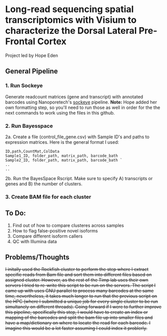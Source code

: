 # Long-read sequencing spatial transcriptomics with Visium to characterize the Dorsal Lateral Pre-Frontal Cortex
Project led by Hope Eden 

## General Pipeline
### 1. Run Sockeye
  Generate readcount matrices (gene and transcript) with annotated barcodes using Nanoporetech's [sockeye](https://github.com/nanoporetech/sockeye) pipeline. **Note:** Hope added her own formatting step, so you'll need to run those as well in order for the the next commands to work using the files in this github.
### 2. Run Bayesspace 
  2a. Create a file (control_file_gene.csv) with Sample ID's and paths to expression matrices. Here is the general format I used:
 
  ```
  ID,path,CountMat,ColData
  Sample1_ID, folder_path, matrix_path, barcode_bath
  Sample2_ID, folder_path, matrix_path, barcode_bath ` 
  ..
  ..
```
2b. Run the BayesSpace Rscript. Make sure to specify A) transcripts or genes and B) the number of clusters.  

### 3. Create BAM file for each cluster



## To Do:
1. Find out of how to compare clusteres across samples
2. How to flag false-positive novel isoforms
3. Compare different isoform callers
4. QC with Illumina data

## Problems/Thoughts
~~I initally used the Rockfish cluster to perform the step where I extract specific reads from Bam file and sort them into different files based on assigned cluster. 
However, as the rest of the Timp lab uses their own servers I tried to re-write this script to be run on the servers. The script I came up with uses GNU parallel to 
process many barcodes at the same time, nevertheless, it takes much longer to run that the previous script on the HPC (where I submitted a unique job for every single cluster 
to be run simultanely on different threads). Going forward if I were to further improve this pipeline, specifically this step, I would have to create an index or 
mapping of the barcodes and split the bam file up into smaller files and have a map/dictionary on where to locate the read for each barcode. I imagine this would be a lot faster 
assuming I could index it problerly.~~
